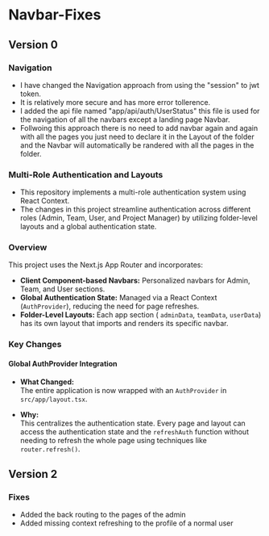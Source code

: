 # Navbar-Fixes
## Version 0

### Navigation
- I have changed the Navigation approach from using the "session" to jwt token.
- It is relatively more secure and has more error tollerence.
- I added the api file named "app/api/auth/UserStatus" this file is used for the navigation of all the navbars except a landing page Navbar.
- Follwoing this approach there is no need to add navbar again and again with all the pages you just need to declare it in the Layout of the folder and the Navbar will automatically be randered with all the     pages in the folder.
### Multi-Role Authentication and Layouts

- This repository implements a multi-role authentication system using  React Context. 
- The changes in this project streamline authentication across different roles (Admin, Team, User, and Project Manager) by utilizing folder-level layouts and a global authentication state.


### Overview

This project uses the Next.js App Router and incorporates:
- **Client Component-based Navbars:** Personalized navbars for Admin, Team, and User sections.
- **Global Authentication State:** Managed via a React Context (`AuthProvider`), reducing the need for page refreshes.
- **Folder-Level Layouts:** Each app section ( `adminData`, `teamData`, `userData`) has its own layout that imports and renders its specific navbar.

### Key Changes

#### Global AuthProvider Integration

- **What Changed:**  
  The entire application is now wrapped with an `AuthProvider` in `src/app/layout.tsx`.

- **Why:**  
  This centralizes the authentication state. Every page and layout can access the authentication state and the `refreshAuth` function without needing to refresh the whole page using techniques like   `router.refresh()`.
## Version 2

### Fixes
- Added the back routing to the pages of the admin
- Added missing context refreshing to the profile of a normal user

